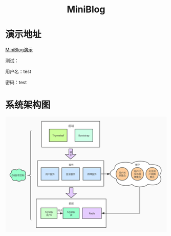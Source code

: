 <div align="center">
    <h1>
        MiniBlog
    </h1>
</div>
<h1>演示地址</h1>

<a href="http://bowentu.top:8080">MiniBlog演示</a>

测试：

用户名：test 	

密码：test

<h1>系统架构图</h1>

<div align="center">
  <img src="pics/miniblog.jpg">
</div>
